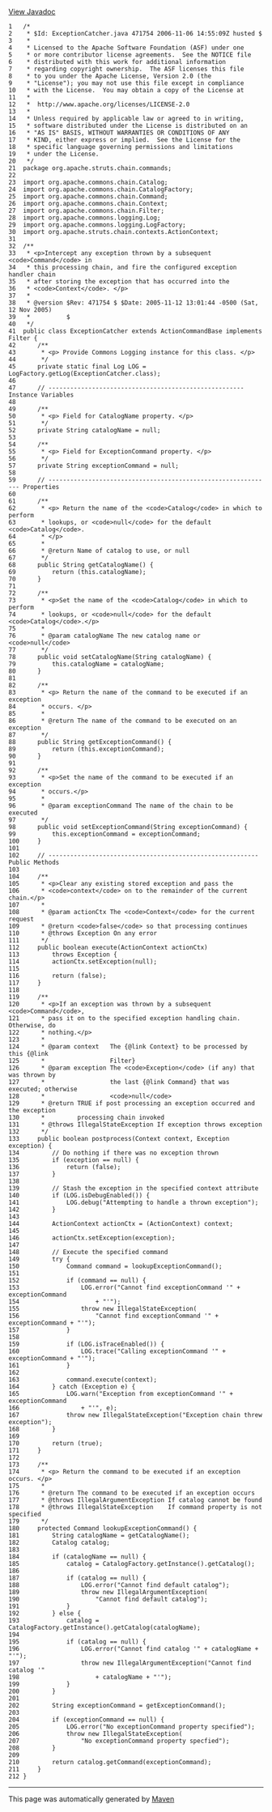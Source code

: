 [View Javadoc](../../../../../../apidocs/org/apache/struts/chain/commands/ExceptionCatcher.html.md)


    1   /*
    2    * $Id: ExceptionCatcher.java 471754 2006-11-06 14:55:09Z husted $
    3    *
    4    * Licensed to the Apache Software Foundation (ASF) under one
    5    * or more contributor license agreements.  See the NOTICE file
    6    * distributed with this work for additional information
    7    * regarding copyright ownership.  The ASF licenses this file
    8    * to you under the Apache License, Version 2.0 (the
    9    * "License"); you may not use this file except in compliance
    10   * with the License.  You may obtain a copy of the License at
    11   *
    12   *  http://www.apache.org/licenses/LICENSE-2.0
    13   *
    14   * Unless required by applicable law or agreed to in writing,
    15   * software distributed under the License is distributed on an
    16   * "AS IS" BASIS, WITHOUT WARRANTIES OR CONDITIONS OF ANY
    17   * KIND, either express or implied.  See the License for the
    18   * specific language governing permissions and limitations
    19   * under the License.
    20   */
    21  package org.apache.struts.chain.commands;
    22  
    23  import org.apache.commons.chain.Catalog;
    24  import org.apache.commons.chain.CatalogFactory;
    25  import org.apache.commons.chain.Command;
    26  import org.apache.commons.chain.Context;
    27  import org.apache.commons.chain.Filter;
    28  import org.apache.commons.logging.Log;
    29  import org.apache.commons.logging.LogFactory;
    30  import org.apache.struts.chain.contexts.ActionContext;
    31  
    32  /**
    33   * <p>Intercept any exception thrown by a subsequent <code>Command</code> in
    34   * this processing chain, and fire the configured exception handler chain
    35   * after storing the exception that has occurred into the
    36   * <code>Context</code>. </p>
    37   *
    38   * @version $Rev: 471754 $ $Date: 2005-11-12 13:01:44 -0500 (Sat, 12 Nov 2005)
    39   *          $
    40   */
    41  public class ExceptionCatcher extends ActionCommandBase implements Filter {
    42      /**
    43       * <p> Provide Commons Logging instance for this class. </p>
    44       */
    45      private static final Log LOG = LogFactory.getLog(ExceptionCatcher.class);
    46  
    47      // ------------------------------------------------------ Instance Variables
    48  
    49      /**
    50       * <p> Field for CatalogName property. </p>
    51       */
    52      private String catalogName = null;
    53  
    54      /**
    55       * <p> Field for ExceptionCommand property. </p>
    56       */
    57      private String exceptionCommand = null;
    58  
    59      // -------------------------------------------------------------- Properties
    60  
    61      /**
    62       * <p> Return the name of the <code>Catalog</code> in which to perform
    63       * lookups, or <code>null</code> for the default <code>Catalog</code>.
    64       * </p>
    65       *
    66       * @return Name of catalog to use, or null
    67       */
    68      public String getCatalogName() {
    69          return (this.catalogName);
    70      }
    71  
    72      /**
    73       * <p>Set the name of the <code>Catalog</code> in which to perform
    74       * lookups, or <code>null</code> for the default <code>Catalog</code>.</p>
    75       *
    76       * @param catalogName The new catalog name or <code>null</code>
    77       */
    78      public void setCatalogName(String catalogName) {
    79          this.catalogName = catalogName;
    80      }
    81  
    82      /**
    83       * <p> Return the name of the command to be executed if an exception
    84       * occurs. </p>
    85       *
    86       * @return The name of the command to be executed on an exception
    87       */
    88      public String getExceptionCommand() {
    89          return (this.exceptionCommand);
    90      }
    91  
    92      /**
    93       * <p>Set the name of the command to be executed if an exception
    94       * occurs.</p>
    95       *
    96       * @param exceptionCommand The name of the chain to be executed
    97       */
    98      public void setExceptionCommand(String exceptionCommand) {
    99          this.exceptionCommand = exceptionCommand;
    100     }
    101 
    102     // ---------------------------------------------------------- Public Methods
    103 
    104     /**
    105      * <p>Clear any existing stored exception and pass the
    106      * <code>context</code> on to the remainder of the current chain.</p>
    107      *
    108      * @param actionCtx The <code>Context</code> for the current request
    109      * @return <code>false</code> so that processing continues
    110      * @throws Exception On any error
    111      */
    112     public boolean execute(ActionContext actionCtx)
    113         throws Exception {
    114         actionCtx.setException(null);
    115 
    116         return (false);
    117     }
    118 
    119     /**
    120      * <p>If an exception was thrown by a subsequent <code>Command</code>,
    121      * pass it on to the specified exception handling chain.  Otherwise, do
    122      * nothing.</p>
    123      *
    124      * @param context   The {@link Context} to be processed by this {@link
    125      *                  Filter}
    126      * @param exception The <code>Exception</code> (if any) that was thrown by
    127      *                  the last {@link Command} that was executed; otherwise
    128      *                  <code>null</code>
    129      * @return TRUE if post processing an exception occurred and the exception
    130      *         processing chain invoked
    131      * @throws IllegalStateException If exception throws exception
    132      */
    133     public boolean postprocess(Context context, Exception exception) {
    134         // Do nothing if there was no exception thrown
    135         if (exception == null) {
    136             return (false);
    137         }
    138 
    139         // Stash the exception in the specified context attribute
    140         if (LOG.isDebugEnabled()) {
    141             LOG.debug("Attempting to handle a thrown exception");
    142         }
    143 
    144         ActionContext actionCtx = (ActionContext) context;
    145 
    146         actionCtx.setException(exception);
    147 
    148         // Execute the specified command
    149         try {
    150             Command command = lookupExceptionCommand();
    151 
    152             if (command == null) {
    153                 LOG.error("Cannot find exceptionCommand '" + exceptionCommand
    154                     + "'");
    155                 throw new IllegalStateException(
    156                     "Cannot find exceptionCommand '" + exceptionCommand + "'");
    157             }
    158 
    159             if (LOG.isTraceEnabled()) {
    160                 LOG.trace("Calling exceptionCommand '" + exceptionCommand + "'");
    161             }
    162 
    163             command.execute(context);
    164         } catch (Exception e) {
    165             LOG.warn("Exception from exceptionCommand '" + exceptionCommand
    166                 + "'", e);
    167             throw new IllegalStateException("Exception chain threw exception");
    168         }
    169 
    170         return (true);
    171     }
    172 
    173     /**
    174      * <p> Return the command to be executed if an exception occurs. </p>
    175      *
    176      * @return The command to be executed if an exception occurs
    177      * @throws IllegalArgumentException If catalog cannot be found
    178      * @throws IllegalStateException    If command property is not specified
    179      */
    180     protected Command lookupExceptionCommand() {
    181         String catalogName = getCatalogName();
    182         Catalog catalog;
    183 
    184         if (catalogName == null) {
    185             catalog = CatalogFactory.getInstance().getCatalog();
    186 
    187             if (catalog == null) {
    188                 LOG.error("Cannot find default catalog");
    189                 throw new IllegalArgumentException(
    190                     "Cannot find default catalog");
    191             }
    192         } else {
    193             catalog = CatalogFactory.getInstance().getCatalog(catalogName);
    194 
    195             if (catalog == null) {
    196                 LOG.error("Cannot find catalog '" + catalogName + "'");
    197                 throw new IllegalArgumentException("Cannot find catalog '"
    198                     + catalogName + "'");
    199             }
    200         }
    201 
    202         String exceptionCommand = getExceptionCommand();
    203 
    204         if (exceptionCommand == null) {
    205             LOG.error("No exceptionCommand property specified");
    206             throw new IllegalStateException(
    207                 "No exceptionCommand property specfied");
    208         }
    209 
    210         return catalog.getCommand(exceptionCommand);
    211     }
    212 }

------------------------------------------------------------------------

This page was automatically generated by [Maven](http://maven.apache.org/)
